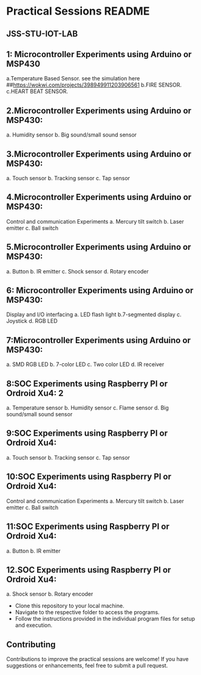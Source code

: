 # Practical Sessions README

## JSS-STU-IOT-LAB

## 1: Microcontroller Experiments using Arduino or MSP430 
a.Temperature Based Sensor. 
see the simulation here ##https://wokwi.com/projects/398949911203906561
b.FIRE SENSOR. 
c.HEART BEAT SENSOR. 

## 2.Microcontroller Experiments using Arduino or MSP430: 
a. Humidity sensor 
b. Big sound/small sound sensor

## 3.Microcontroller Experiments using Arduino or MSP430: 
a. Touch sensor 
b. Tracking sensor 
c. Tap sensor 

## 4.Microcontroller Experiments using Arduino or MSP430: 
Control and communication Experiments 
a. Mercury tilt switch 
b. Laser emitter 
c. Ball switch 

## 5.Microcontroller Experiments using Arduino or MSP430: 
a. Button 
b. IR emitter 
c. Shock sensor 
d. Rotary encoder 

## 6: Microcontroller Experiments using Arduino or MSP430: 
Display and I/O interfacing 
 a. LED flash light 
 b.7-segmented display 
 c. Joystick 
 d. RGB LED

## 7:Microcontroller Experiments using Arduino or MSP430: 
 a. SMD RGB LED 
 b. 7-color LED 
 c. Two color LED 
 d. IR receiver 
 
 
 ## 8:SOC Experiments using Raspberry PI or Ordroid Xu4: 2 
 a. Temperature sensor 
 b. Humidity sensor 
 c. Flame sensor 
 d. Big sound/small sound sensor

 ## 9:SOC Experiments using Raspberry PI or Ordroid Xu4: 
 a. Touch sensor 
 b. Tracking sensor 
 c. Tap sensor 

 ## 10:SOC Experiments using Raspberry PI or Ordroid Xu4: 
Control and communication Experiments 
a. Mercury tilt switch 
b. Laser emitter 
c. Ball switch 

## 11:SOC Experiments using Raspberry PI or Ordroid Xu4: 
 a. Button 
 b. IR emitter 

 ## 12.SOC Experiments using Raspberry PI or Ordroid Xu4: 
a. Shock sensor 
b. Rotary encoder
 
- Clone this repository to your local machine.
- Navigate to the respective  folder to access the programs.
- Follow the instructions provided in the individual program files for setup and execution.

## Contributing
Contributions to improve the practical sessions are welcome! If you have suggestions or enhancements, feel free to submit a pull request.

